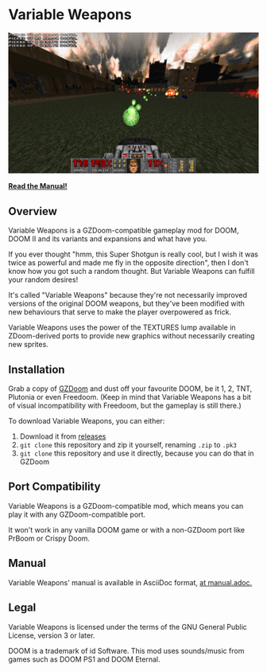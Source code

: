 # Variable Weapons

![Gameplay showcasing Variable Weapons](graphics/gameplay.png)

**[Read the Manual!](https://github.com/That1M8Head/VariableWeapons/blob/main/manual.adoc)**

## Overview

Variable Weapons is a GZDoom-compatible gameplay mod for DOOM, DOOM II and its
variants and expansions and what have you.

If you ever thought "hmm, this Super Shotgun is really cool, but I wish it was
twice as powerful and made me fly in the opposite direction", then I don't know
how you got such a random thought. But Variable Weapons can fulfill your random
desires!

It's called "Variable Weapons" because they're not necessarily improved versions
of the original DOOM weapons, but they've been modified with new behaviours that
serve to make the player overpowered as frick.

Variable Weapons uses the power of the TEXTURES lump available in ZDoom-derived
ports to provide new graphics without necessarily creating new sprites.

## Installation

Grab a copy of [GZDoom](https://zdoom.org/downloads) and dust off your favourite
DOOM, be it 1, 2, TNT, Plutonia or even Freedoom. (Keep in mind that Variable
Weapons has a bit of visual incompatibility with Freedoom, but the gameplay
is still there.)

To download Variable Weapons, you can either:

1. Download it from [releases](https://github.com/That1M8Head/VariableWeapons/releases)
2. `git clone` this repository and zip it yourself, renaming `.zip` to `.pk3`
3. `git clone` this repository and use it directly, because you can do that
in GZDoom

## Port Compatibility

Variable Weapons is a GZDoom-compatible mod, which means you can play it with
any GZDoom-compatible port.

It won't work in any vanilla DOOM game or with a non-GZDoom port like PrBoom or
Crispy Doom.

## Manual

Variable Weapons' manual is available in AsciiDoc format, [at manual.adoc.]()

## Legal

Variable Weapons is licensed under the terms of the GNU General Public License,
version 3 or later.

DOOM is a trademark of id Software. This mod uses sounds/music from games such
as DOOM PS1 and DOOM Eternal.
